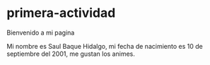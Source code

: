 # primera-actividad
Bienvenido a mi pagina 

Mi nombre es Saul Baque Hidalgo, mi fecha de nacimiento es 10 de septiembre del 2001, me gustan los animes. 
